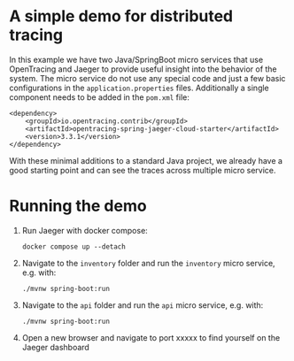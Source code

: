 # A simple demo for distributed tracing
In this example we have two Java/SpringBoot micro services that use OpenTracing and Jaeger to provide useful insight into the behavior of the system. The micro service do not use any special code and just a few basic configurations in the `application.properties` files.
Additionally a single component needs to be added in the `pom.xml` file:
```
<dependency>
    <groupId>io.opentracing.contrib</groupId>
    <artifactId>opentracing-spring-jaeger-cloud-starter</artifactId>
    <version>3.3.1</version>
</dependency> 
````
With these minimal additions to a standard Java project, we already have a good starting point and can see the traces across multiple micro service.

# Running the demo
1. Run Jaeger with docker compose:
    ```
    docker compose up --detach
    ```
2. Navigate to the `inventory` folder and run the `inventory` micro service, e.g. with:
    ```
    ./mvnw spring-boot:run
    ````
3. Navigate to the `api` folder and run the `api` micro service, e.g. with:
    ```
    ./mvnw spring-boot:run
    ````

4. Open a new browser and navigate to port xxxxx to find yourself on the Jaeger dashboard